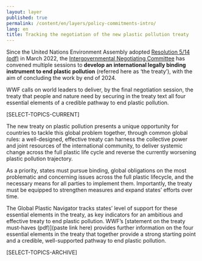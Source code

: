 ```yaml
---
layout: layer
published: true
permalink: /content/en/layers/policy-commitments-intro/
lang: en
title: Tracking the negotiation of the new plastic pollution treaty
---
```


Since the United Nations Environment Assembly adopted [Resolution 5/14 (pdf)](https://wedocs.unep.org/bitstream/handle/20.500.11822/39812/OEWG_PP_1_INF_1_UNEA%20resolution.pdf) in March 2022, the [Intergovernmental Negotiating Committee](https://www.unep.org/inc-plastic-pollution) has convened multiple sessions to **develop an international legally binding instrument to end plastic pollution** (referred here as ‘the treaty’), with the aim of concluding the work by end of 2024.

WWF calls on world leaders to deliver, by the final negotiation session, the treaty that people and nature need by securing in the treaty text all four essential elements of a credible pathway to end plastic pollution.

[SELECT-TOPICS-CURRENT]

The new treaty on plastic pollution presents a unique opportunity for countries to tackle this global problem together, through common global rules: a well-designed, effective treaty can harness the collective power and joint resources of the international community, to deliver systemic change across the full plastic life cycle and reverse the currently worsening plastic pollution trajectory.

As a priority, states must pursue binding, global obligations on the most problematic and concerning issues across the full plastic lifecycle, and the necessary means for all parties to implement them. Importantly, the treaty must be equipped to strengthen measures and expand states’ efforts over time.

The Global Plastic Navigator tracks states’ level of support for these essential elements in the treaty, as key indicators for an ambitious and effective treaty to end plastic pollution. WWF’s [statement on the treaty must-haves (pdf)](paste link here) provides further information on the four essential elements in the treaty that together provide a strong starting point and a credible, well-supported pathway to end plastic pollution.

[SELECT-TOPICS-ARCHIVE]
